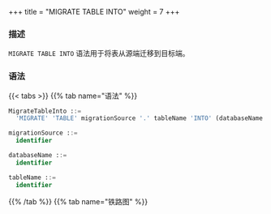 +++
title = "MIGRATE TABLE INTO"
weight = 7
+++

### 描述

`MIGRATE TABLE INTO` 语法用于将表从源端迁移到目标端。

### 语法

{{< tabs >}}
{{% tab name="语法" %}}
```sql
MigrateTableInto ::=
  'MIGRATE' 'TABLE' migrationSource '.' tableName 'INTO' (databaseName '.')? tableName

migrationSource ::=
  identifier

databaseName ::=
  identifier

tableName ::=
  identifier
```
{{% /tab %}}
{{% tab name="铁路图" %}}
<iframe frameborder="0" name="diagram" id="diagram" width="100%" height="100%"></iframe>
{{% /tab %}}
{{< /tabs >}}

### 补充说明

- 未指定 `databaseName` 时，默认是当前使用的 `DATABASE`。 如果也未使用 `DATABASE` 则会提示 `No database selected`。

### 示例

- 将表从源端迁移到当前逻辑库

```sql
MIGRATE TABLE ds_0.t_order INTO t_order;
```

- 将表从源端迁移到指定逻辑库
```sql
MIGRATE TABLE ds_0.t_order INTO sharding_db.t_order;
```

### 保留字

`MIGRATE`、`TABLE`、`INTO`

### 相关链接

- [保留字](/cn/reference/distsql/syntax/reserved-word/)